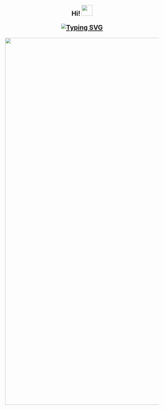 <h2 align="center">Hi! </b><img src="https://media.giphy.com/media/hvRJCLFzcasrR4ia7z/giphy.gif" width="35"</h2>

<a href="https://git.io/typing-svg"><img src="https://readme-typing-svg.herokuapp.com?font=Montserrat&weight=800&size=28&duration=3000&pause=1000&color=F7873B&center=true&vCenter=true&width=600&height=100&lines=My+name+is+Pedro+Bozzeta.;And+I'm+a+software+developer.;Let's+build+fun+things!" alt="Typing SVG" /></a>

<img src="https://github.com/PedroBozzeta/PedroBozzeta/public/img/doblezeta-banner.png" alt="Header"  width="1200"/>
<!--
**PedroBozzeta/PedroBozzeta** is a ✨ _special_ ✨ repository because its `README.md` (this file) appears on your GitHub profile.

Here are some ideas to get you started:

- 🔭 I’m currently working on ...
- 🌱 I’m currently learning ...
- 👯 I’m looking to collaborate on ...
- 🤔 I’m looking for help with ...
- 💬 Ask me about ...
- 📫 How to reach me: ...
- 😄 Pronouns: ...
- ⚡ Fun fact: ...
-->
